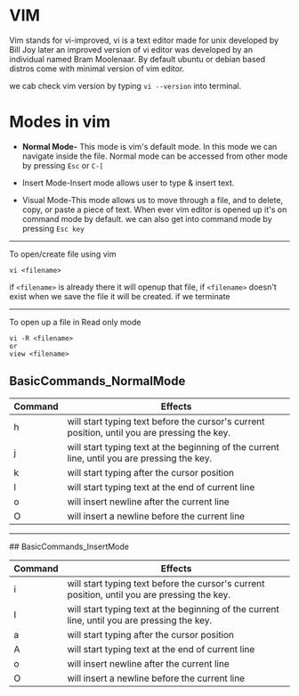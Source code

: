 # VIM

Vim stands for vi-improved, vi is a text editor made for unix developed by Bill Joy later an improved version of vi editor was developed by an individual named Bram Moolenaar. By default ubuntu or debian based distros come with minimal version of vim editor.

we cab check vim version by typing  `vi --version` into terminal.


#  Modes in vim
 - **Normal Mode-** This mode is vim's default mode. In this mode we can navigate inside the file.
 Normal mode can be accessed from other mode by pressing `Esc` or `C-[`

 - Insert Mode-Insert mode allows user to type & insert text.

 - Visual Mode-This mode allows us to move through a file, and to delete, copy, or paste a piece of text. When ever vim editor is opened up it's on command mode by default. we can also get into command mode by pressing  `Esc key`

<hr>

To open/create file using vim

```console
vi <filename>
```

if `<filename>` is already there it will openup that file, if `<filename>` doesn't exist when we save the file it will be created. if we terminate 
<hr>

To open up a file in Read only mode

```console
vi -R <filename>
or
view <filename>
```
## BasicCommands_NormalMode

|Command|Effects|
|-------------| -------------|
|h| will start typing text before the cursor's current position, until you are pressing the <Esc> key.|
|j|  will start typing text at the beginning of the current line, until you are pressing the <Esc> key.|
|k| will start typing after the cursor position|
|l| will start typing text at the end of current line|
|o| will insert newline after the current line|
|O| will insert a newline before the current line|
<hr>
## BasicCommands_InsertMode

| Command  | Effects |
| ------------- | ------------- |
| i  | will start typing text before the cursor's current position, until you are pressing the <Esc> key.      |
| I  |  will start typing text at the beginning of the current line, until you are             pressing the <Esc> key. |
|a| will start typing after the cursor position|
|A| will start typing text at the end of current line|
|o| will insert newline after the current line|
|O| will insert a newline before the current line|
